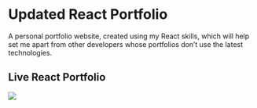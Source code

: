 # Updated React Portfolio
A personal portfolio website, created using my React skills, which will help set me apart from other developers whose portfolios don’t use the latest technologies.


## Live React Portfolio
<a href="https://cjohnson74.github.io/Updated-React-Portfolio/"><image src="https://img.shields.io/badge/React-20232A?style=for-the-badge&logo=react&logoColor=61DAFB"></a>
